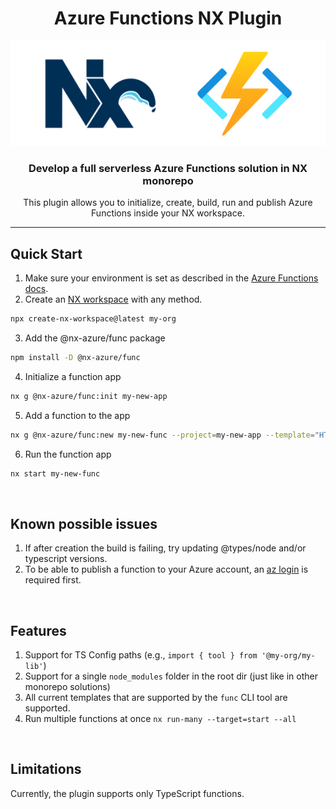 <h1 align="center">Azure Functions NX Plugin</h1>
<p align="center">
  <img src="https://github.com/AlexPshul/nx-azure/blob/master/packages/func/TitleLogo.png?raw=true" />
</p>
<h3 align="center">
  Develop a full serverless Azure Functions solution in NX monorepo
</h3>
<p align="center">
This plugin allows you to initialize, create, build, run and publish Azure Functions inside your NX workspace.
</p>
<hr>

## Quick Start

1. Make sure your environment is set as described in the [Azure Functions docs](https://learn.microsoft.com/en-us/azure/azure-functions/create-first-function-vs-code-typescript#configure-your-environment).
2. Create an [NX workspace](https://nx.dev/getting-started/intro) with any method.

```bash
npx create-nx-workspace@latest my-org
```

3. Add the @nx-azure/func package

```bash
npm install -D @nx-azure/func
```

4. Initialize a function app

```bash
nx g @nx-azure/func:init my-new-app
```

5. Add a function to the app

```bash
nx g @nx-azure/func:new my-new-func --project=my-new-app --template="HTTP trigger"
```

6. Run the function app

```bash
nx start my-new-func
```

<br/>

## Known possible issues

1. If after creation the build is failing, try updating @types/node and/or typescript versions.
2. To be able to publish a function to your Azure account, an [az login](https://learn.microsoft.com/en-us/cli/azure/authenticate-azure-cli) is required first.

<br/>

## Features

1. Support for TS Config paths (e.g., `import { tool } from '@my-org/my-lib'`)
2. Support for a single `node_modules` folder in the root dir (just like in other monorepo solutions)
3. All current templates that are supported by the `func` CLI tool are supported.
4. Run multiple functions at once `nx run-many --target=start --all`

<br/>

## Limitations

Currently, the plugin supports only TypeScript functions.

